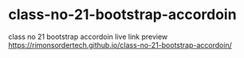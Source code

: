 # class-no-21-bootstrap-accordoin
class no 21 bootstrap accordoin
live link preview 
https://rimonsordertech.github.io/class-no-21-bootstrap-accordoin/
